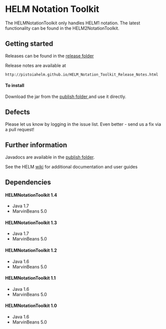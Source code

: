 # HELM Notation Toolkit #


The HELMNotationToolkit only handles HELM1 notation. The latest functionality can be found in the HELM2NotationToolkit. 


## Getting started ##

Releases can be found in the [release folder](https://github.com/PistoiaHELM/HELMNotationToolkit/tree/master/publish/jar)

Release notes are available at 

	http://pistoiahelm.github.io/HELM_Notation_Toolkit_Release_Notes.html



#### To install ####

Download the jar from the [publish folder ](https://github.com/PistoiaHELM/HELMNotationToolkit/tree/master/publish)and use it directly. 



## Defects ##

Please let us know by logging in the issue list. Even better - send us a fix via a pull request!


##  Further information ##

Javadocs are available in the [publish folder](https://github.com/PistoiaHELM/HELMNotationToolkit/tree/master/publish). 

See the HELM [wiki](https://pistoiaalliance.atlassian.net/wiki/spaces/PUB/pages/14286877/HELM+Toolkit) for additional documentation and user guides



## Dependencies ##

#### HELMNotationToolkit 1.4 ####

- Java 1.7
- MarvinBeans 5.0


#### HELMNotationToolkit 1.3 ####

- Java 1.7
- MarvinBeans 5.0


#### HELMNotationToolkit 1.2 ####

- Java 1.6
- MarvinBeans 5.0


#### HELMNotationToolkit 1.1 ####

- Java 1.6
- MarvinBeans 5.0


#### HELMNotationToolkit 1.0 ####

- Java 1.6
- MarvinBeans 5.0






